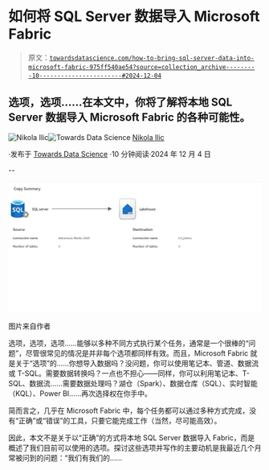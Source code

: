 # 如何将 SQL Server 数据导入 Microsoft Fabric

> 原文：[`towardsdatascience.com/how-to-bring-sql-server-data-into-microsoft-fabric-975ff540ae54?source=collection_archive---------10-----------------------#2024-12-04`](https://towardsdatascience.com/how-to-bring-sql-server-data-into-microsoft-fabric-975ff540ae54?source=collection_archive---------10-----------------------#2024-12-04)

## 选项，选项……在本文中，你将了解将本地 SQL Server 数据导入 Microsoft Fabric 的各种可能性。

[](https://datamozart.medium.com/?source=post_page---byline--975ff540ae54--------------------------------)![Nikola Ilic](https://datamozart.medium.com/?source=post_page---byline--975ff540ae54--------------------------------)[](https://towardsdatascience.com/?source=post_page---byline--975ff540ae54--------------------------------)![Towards Data Science](https://towardsdatascience.com/?source=post_page---byline--975ff540ae54--------------------------------) [Nikola Ilic](https://datamozart.medium.com/?source=post_page---byline--975ff540ae54--------------------------------)

·发布于 [Towards Data Science](https://towardsdatascience.com/?source=post_page---byline--975ff540ae54--------------------------------) ·10 分钟阅读·2024 年 12 月 4 日

--

![](img/92e2645942db76671d3b238a92ce466b.png)

图片来自作者

选项，选项，选项……能够以多种不同方式执行某个任务，通常是一个很棒的“问题”，尽管很常见的情况是并非每个选项都同样有效。而且，Microsoft Fabric 就是关于“选项”的……你想导入数据吗？没问题，你可以使用笔记本、管道、数据流或 T-SQL。需要数据转换吗？一点也不担心——同样，你可以利用笔记本、T-SQL、数据流……需要数据处理吗？湖仓（Spark）、数据仓库（SQL）、实时智能（KQL）、Power BI……再次选择权在你手中。

简而言之，几乎在 Microsoft Fabric 中，每个任务都可以通过多种方式完成，没有“正确”或“错误”的工具，只要它能完成工作（当然，尽可能高效）。

因此，本文不是关于以“正确”的方式将本地 SQL Server 数据导入 Fabric，而是概述了我们目前可以使用的选项。探讨这些选项并写作的主要动机是我最近几个月常被问到的问题：“我们有我们的……
